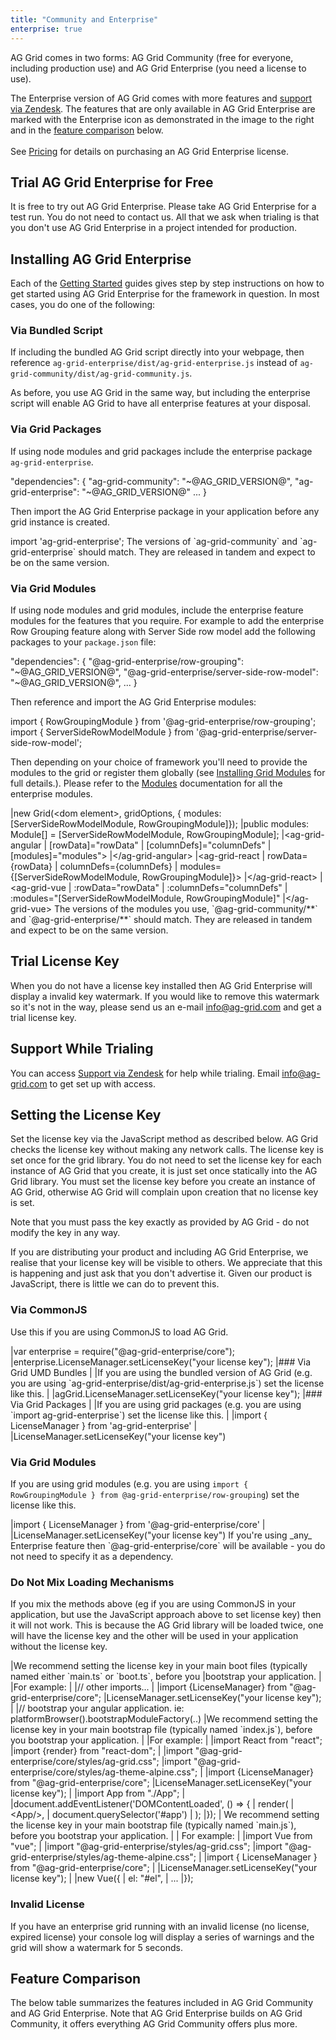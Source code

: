```yaml
---
title: "Community and Enterprise"
enterprise: true
---
```


AG Grid comes in two forms: AG Grid Community (free for everyone, including production use) and AG Grid Enterprise (you need a license to use).

<div style="display: flex;">
    <div>
        The Enterprise version of AG Grid comes with more features and <a href="https://ag-grid.zendesk.com/" target="_blank">support via Zendesk</a>. The features that are only available in AG Grid Enterprise are marked with the Enterprise icon<enterprise-icon></enterprise-icon> as demonstrated in the image to the right and in the <a href="/licensing/#feature-comparison">feature comparison</a> below. 
        <br/>
        <br/>
        See <a href="https://www.ag-grid.com/license-pricing">Pricing</a> for details on purchasing an AG Grid Enterprise license.
    </div>
    <image-caption src="licensing/resources/enterprise-features.png" alt="Enterprise Features" minwidth="15rem" width="15rem" maxwidth="15rem" height="10rem" constrained="true"></image-caption>
</div>

## Trial AG Grid Enterprise for Free

It is free to try out AG Grid Enterprise. Please take AG Grid Enterprise for a test run. You do not need to contact us. All that we ask when trialing is that you don't use AG Grid Enterprise in a project intended for production.

## Installing AG Grid Enterprise

Each of the [Getting Started](/getting-started/) guides gives step by step instructions on how
to get started using AG Grid Enterprise for the framework in question. In most cases, you do one of
the following:

### Via Bundled Script

If including the bundled AG Grid script directly into your webpage, then reference `ag-grid-enterprise/dist/ag-grid-enterprise.js` instead of `ag-grid-community/dist/ag-grid-community.js`.

As before, you use AG Grid in the same way, but including the enterprise script will enable AG Grid to have all enterprise features at your disposal.

### Via Grid Packages

If using node modules and grid packages include the enterprise package `ag-grid-enterprise`.

<snippet transform={false}>
"dependencies": {
    "ag-grid-community": "~@AG_GRID_VERSION@",
    "ag-grid-enterprise": "~@AG_GRID_VERSION@"
    ...
}
</snippet>

Then import the AG Grid Enterprise package in your application before any grid instance is created.

<snippet transform={false}>
import 'ag-grid-enterprise';
</snippet>

<note>
The versions of `ag-grid-community` and `ag-grid-enterprise` should match. They are released in tandem and expect to be on the same version.
</note>


### Via Grid Modules

If using node modules and grid modules, include the enterprise feature modules for the features that you require. For example to add the enterprise Row Grouping feature along with Server Side row model add the following packages to your `package.json` file:

<snippet transform={false}>
"dependencies": {    
    "@ag-grid-enterprise/row-grouping": "~@AG_GRID_VERSION@",
    "@ag-grid-enterprise/server-side-row-model": "~@AG_GRID_VERSION@",
    ...
}
</snippet>

Then reference and import the AG Grid Enterprise modules:

<snippet transform={false}>
import { RowGroupingModule } from '@ag-grid-enterprise/row-grouping';
import { ServerSideRowModelModule } from '@ag-grid-enterprise/server-side-row-model';
</snippet>

Then depending on your choice of framework you'll need to provide the modules to the grid or register them globally (see [Installing Grid Modules](/modules/#installing-ag-grid-modules) for full details.). Please refer to the [Modules](/modules/) documentation for all the enterprise modules.

<framework-specific-section frameworks="javascript">
<snippet transform={false}>
|new Grid(&lt;dom element>, gridOptions, { modules: [ServerSideRowModelModule, RowGroupingModule]});
</snippet>
</framework-specific-section>

<framework-specific-section frameworks="angular">
<snippet transform={false} language="ts">
|public modules: Module[] = [ServerSideRowModelModule, RowGroupingModule];
|&lt;ag-grid-angular
|    [rowData]="rowData"
|    [columnDefs]="columnDefs"
|    [modules]="modules">
|&lt;/ag-grid-angular>
</snippet>
</framework-specific-section>

<framework-specific-section frameworks="react">
<snippet transform={false}>
|&lt;ag-grid-react
|    rowData={rowData}
|    columnDefs={columnDefs}
|    modules={[ServerSideRowModelModule, RowGroupingModule]}>
|&lt;/ag-grid-react>
</snippet>
</framework-specific-section>

<framework-specific-section frameworks="vue">
<snippet transform={false}>
|&lt;ag-grid-vue
|    :rowData="rowData"
|    :columnDefs="columnDefs"
|    :modules="[ServerSideRowModelModule, RowGroupingModule]"
|&lt;/ag-grid-vue>
</snippet>
</framework-specific-section>

<note>
The versions of the modules you use, `@ag-grid-community/**` and `@ag-grid-enterprise/**` should match. They are released in tandem and expect to be on the same version.
</note>

## Trial License Key

When you do not have a license key installed then AG Grid Enterprise will display a invalid key watermark. If you would like to remove this watermark so it's not in the way, please send us an e-mail <a href="mailto: info@ag-grid.com">info@ag-grid.com</a> and get a trial license key.

## Support While Trialing

You can access [Support via Zendesk](https://ag-grid.zendesk.com/) for help while trialing. Email <a href="mailto: info@ag-grid.com">info@ag-grid.com</a> to get set up with access.


## Setting the License Key

Set the license key via the JavaScript method as described below. AG Grid checks the license key without making any network calls. The license key is set once for the grid library. You do not need to set the license key for each instance of AG Grid that you create, it is just set once statically into the AG Grid library. You must set the license key before you create an instance of AG Grid, otherwise AG Grid will complain upon creation that no license key is set.

Note that you must pass the key exactly as provided by AG Grid - do not modify the key in any way.

<note>
If you are distributing your product and including AG Grid Enterprise, we realise that your license key will be
visible to others. We appreciate that this is happening and just ask that you don't advertise it. Given our
product is JavaScript, there is little we can do to prevent this.
</note>

### Via CommonJS
Use this if you are using CommonJS to load AG Grid.

<snippet transform={false}>
|var enterprise = require("@ag-grid-enterprise/core");
|enterprise.LicenseManager.setLicenseKey("your license key");
</snippet>

<framework-specific-section frameworks="javascript">
|### Via Grid UMD Bundles
|
|If you are using the bundled version of AG Grid (e.g. you are using `ag-grid-enterprise/dist/ag-grid-enterprise.js`) set the license like this.
|
</framework-specific-section>

<framework-specific-section frameworks="javascript">
<snippet transform={false}>
|agGrid.LicenseManager.setLicenseKey("your license key");
</snippet>
</framework-specific-section>

<framework-specific-section frameworks="frameworks">
|### Via Grid Packages
|
|If you are using grid packages (e.g. you are using `import ag-grid-enterprise`) set the license like this.
|
</framework-specific-section>

<framework-specific-section frameworks="frameworks">
<snippet transform={false}>
|import { LicenseManager } from  'ag-grid-enterprise'
|
|LicenseManager.setLicenseKey("your license key")
</snippet>
</framework-specific-section>

### Via Grid Modules

If you are using grid modules (e.g. you are using `import { RowGroupingModule } from @ag-grid-enterprise/row-grouping`) set the license like this.

<snippet transform={false}>
|import { LicenseManager } from '@ag-grid-enterprise/core'
|
|LicenseManager.setLicenseKey("your license key")
</snippet>

<note>
If you're using _any_ Enterprise feature then `@ag-grid-enterprise/core` will be available - you do not need to specify it as a dependency.
</note>

### Do Not Mix Loading Mechanisms

If you mix the methods above (eg if you are using CommonJS in your application, but use the JavaScript approach above to set license key) then it will not work. This is because the AG Grid library will be loaded twice, one will have the license key and the other will be used in your application without the license key.

<framework-specific-section frameworks="angular">
|We recommend setting the license key in your main boot files (typically named either `main.ts` or `boot.ts`, before you
|bootstrap your application.
|
|For example:
|
</framework-specific-section>

<framework-specific-section frameworks="angular">
<snippet transform={false}>
|// other imports...
|
|import {LicenseManager} from "@ag-grid-enterprise/core";
|LicenseManager.setLicenseKey("your license key");
|
|// bootstrap your angular application. ie: platformBrowser().bootstrapModuleFactory(..)
</snippet>
</framework-specific-section>

<framework-specific-section frameworks="react">
|We recommend setting the license key in your main bootstrap file (typically named `index.js`), before you bootstrap your application.
|
|For example:
|
</framework-specific-section>

<framework-specific-section frameworks="react">
<snippet transform={false}>
|import React from "react";
|import {render} from "react-dom";
|
|import "@ag-grid-enterprise/core/styles/ag-grid.css";
|import "@ag-grid-enterprise/core/styles/ag-theme-alpine.css";
|
|import {LicenseManager} from "@ag-grid-enterprise/core";
|LicenseManager.setLicenseKey("your license key");
|
|import App from "./App";
|
|document.addEventListener('DOMContentLoaded', () => {
|    render(
|        &lt;App/>,
|        document.querySelector('#app')
|    );
|});
</snippet>
</framework-specific-section>

<framework-specific-section frameworks="vue">
| We recommend setting the license key in your main bootstrap file (typically named `main.js`), before you bootstrap your application.
|
| For example:
|
</framework-specific-section>

<framework-specific-section frameworks="vue">
<snippet transform={false}>
|import Vue from "vue";
|
|import "@ag-grid-enterprise/styles/ag-grid.css";
|import "@ag-grid-enterprise/styles/ag-theme-alpine.css";
|
|import { LicenseManager } from "@ag-grid-enterprise/core";
|
|LicenseManager.setLicenseKey("your license key");
|
|new Vue({
|    el: "#el",
|    ...
|});
</snippet>
</framework-specific-section>

### Invalid License
If you have an enterprise grid running with an invalid license (no license, expired license) your console log will display a series of warnings and the grid will show a watermark for 5 seconds.
 
<grid-example title='Invalid License' name='forceWatermark' type='generated' options='{ "enterprise": true, "licenseKey":true, "modules": ["clientside",  "rowgrouping"] }'></grid-example>

## Feature Comparison

The below table summarizes the features included in AG Grid Community and AG Grid Enterprise. Note that AG Grid Enterprise builds on AG Grid Community, it offers everything AG Grid Community offers plus more.

<matrix-table src='licensing/menu.json' tree='true' childpropertyname='items' booleanonly='true' columns='{ "title": "", "not(enterprise)": "Community", "enterprise": "Enterprise<enterprise-icon></enterprise-icon>" }'></matrix-table>
